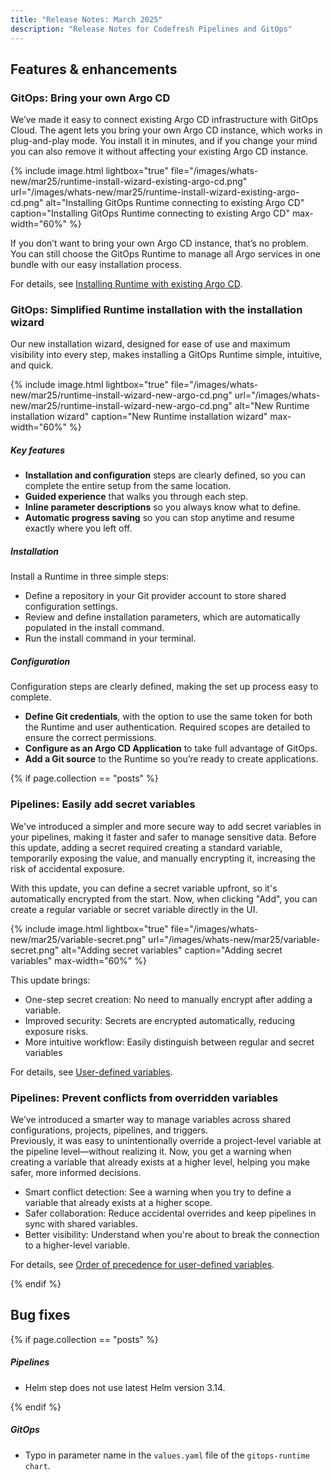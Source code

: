 ```yaml
---
title: "Release Notes: March 2025"
description: "Release Notes for Codefresh Pipelines and GitOps"
---
```

## Features & enhancements

### GitOps: Bring your own Argo CD

We’ve made it easy to connect existing Argo CD infrastructure with GitOps Cloud.
The agent lets you bring your own Argo CD instance, which works in plug-and-play mode. You install it in minutes, and if you change your mind you can also remove it without affecting your existing Argo CD instance.

 {% include
   image.html
   lightbox="true"
   file="/images/whats-new/mar25/runtime-install-wizard-existing-argo-cd.png"
   url="/images/whats-new/mar25/runtime-install-wizard-existing-argo-cd.png"
   alt="Installing GitOps Runtime connecting to existing Argo CD"
   caption="Installing GitOps Runtime connecting to existing Argo CD"
   max-width="60%"
   %}

If you don’t want to bring your own Argo CD instance, that’s no problem. You can still choose the GitOps Runtime to manage all Argo services in one bundle with our easy installation process.

For details, see [Installing Runtime with existing Argo CD]({{site.baseurl}}/docs/installation/gitops/runtime-install-with-existing-argo-cd/).

### GitOps: Simplified Runtime installation with the installation wizard

Our new installation wizard, designed for ease of use and maximum visibility into every step, makes installing a GitOps Runtime simple, intuitive, and quick.

 {% include
   image.html
   lightbox="true"
   file="/images/whats-new/mar25/runtime-install-wizard-new-argo-cd.png"
   url="/images/whats-new/mar25/runtime-install-wizard-new-argo-cd.png"
   alt="New Runtime installation wizard"
   caption="New Runtime installation wizard"
   max-width="60%"
   %}

##### Key features

* **Installation and configuration** steps are clearly defined, so you can complete the entire setup from the same location.
* **Guided experience** that walks you through each step.
* **Inline parameter descriptions** so you always know what to define.
* **Automatic progress saving** so you can stop anytime and resume exactly where you left off.

##### Installation

Install a Runtime in three simple steps:

* Define a repository in your Git provider account to store shared configuration settings.
* Review and define installation parameters, which are automatically populated in the install command.
* Run the install command in your terminal.

##### Configuration

Configuration steps are clearly defined, making the set up process easy to complete.

* **Define Git credentials**, with the option to use the same token for both the Runtime and user authentication. Required scopes are detailed to ensure the correct permissions.
* **Configure as an Argo CD Application** to take full advantage of GitOps.
* **Add a Git source** to the Runtime so you’re ready to create applications.


{% if page.collection == "posts" %}
### Pipelines: Easily add secret variables

We've introduced a simpler and more secure way to add secret variables in your pipelines, making it faster and safer to manage sensitive data. Before this update, adding a secret required creating a standard variable, temporarily exposing the value, and manually encrypting it, increasing the risk of accidental exposure.

With this update, you can define a secret variable upfront, so it's automatically encrypted from the start. Now, when clicking "Add", you can create a regular variable or secret variable directly in the UI.

 {% include
   image.html
   lightbox="true"
   file="/images/whats-new/mar25/variable-secret.png"
   url="/images/whats-new/mar25/variable-secret.png"
   alt="Adding secret variables"
   caption="Adding secret variables"
   max-width="60%"
   %}

This update brings:

* One-step secret creation: No need to manually encrypt after adding a variable.
* Improved security: Secrets are encrypted automatically, reducing exposure risks.
* More intuitive workflow: Easily distinguish between regular and secret variables

For details, see [User-defined variables]({{site.baseurl}}/docs/pipelines/variables/#user-defined-variables).

### Pipelines: Prevent conflicts from overridden variables

We’ve introduced a smarter way to manage variables across shared configurations, projects, pipelines, and triggers.  
Previously, it was easy to unintentionally override a project-level variable at the pipeline level—without realizing it. Now, you get a warning when creating a variable that already exists at a higher level, helping you make safer, more informed decisions.

* Smart conflict detection: See a warning when you try to define a variable that already exists at a higher scope.
* Safer collaboration: Reduce accidental overrides and keep pipelines in sync with shared variables.
* Better visibility: Understand when you're about to break the connection to a higher-level variable.

For details, see [Order of precedence for user-defined variables]({{site.baseurl}}/docs/pipelines/variables/#order-of-precedence-for-user-defined-variables).

{% endif %}

## Bug fixes

{% if page.collection == "posts" %}

##### Pipelines

* Helm step does not use latest Helm version 3.14.

{% endif %}

##### GitOps

* Typo in parameter name in the `values.yaml` file of the `gitops-runtime chart`.
